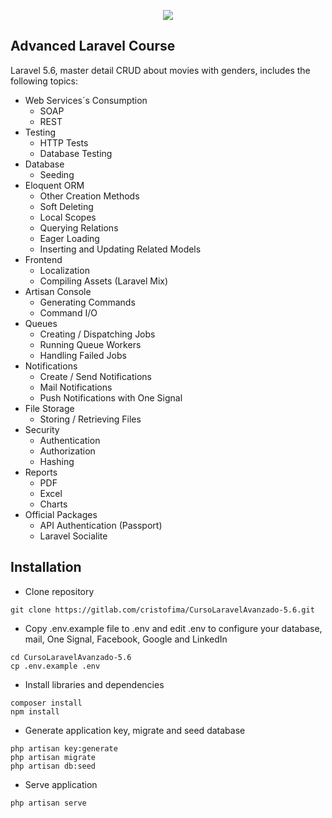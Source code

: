 <p align="center"><img src="https://laravel.com/assets/img/components/logo-laravel.svg"></p>

##   Advanced Laravel Course

Laravel 5.6, master detail CRUD about movies with genders, includes the following topics:

- Web Services´s Consumption
	- SOAP
	- REST
- Testing
	- HTTP Tests
	- Database Testing
- Database
	- Seeding
- Eloquent ORM
	- Other Creation Methods
	- Soft Deleting
	- Local Scopes
	- Querying Relations
	- Eager Loading
	- Inserting and Updating Related Models
- Frontend
	- Localization
	- Compiling Assets (Laravel Mix)
- Artisan Console
	- Generating Commands
	- Command I/O
- Queues
	- Creating / Dispatching Jobs
	- Running Queue Workers
	- Handling Failed Jobs
- Notifications
	- Create / Send Notifications
	- Mail Notifications
	- Push Notifications with One Signal
- File Storage
	- Storing / Retrieving Files
- Security
	- Authentication
	- Authorization
	- Hashing
- Reports
	- PDF
	- Excel
	- Charts
- Official Packages
	- API Authentication (Passport)
	- Laravel Socialite

## Installation

-   Clone repository
```
git clone https://gitlab.com/cristofima/CursoLaravelAvanzado-5.6.git
```
-   Copy .env.example file to .env and edit .env to configure your database, mail, One Signal, Facebook, Google and LinkedIn
```
cd CursoLaravelAvanzado-5.6
cp .env.example .env
```
- Install libraries and dependencies
```
composer install
npm install
```
-   Generate application key, migrate and seed database
```
php artisan key:generate
php artisan migrate
php artisan db:seed
```
- Serve application
```
php artisan serve
```
